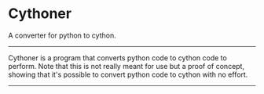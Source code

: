# Cythoner
 A converter for python to cython.

---

Cythoner is a program that converts python code to cython code to perform. Note that this is not really
meant for use but a proof of concept, showing that it's possible to convert python code to cython with
no effort.

---
